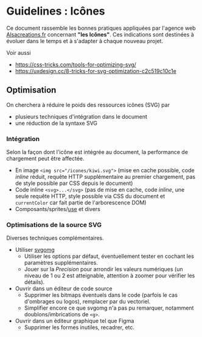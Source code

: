 # Guidelines : Icônes

Ce document rassemble les bonnes pratiques appliquées par l'agence web [Alsacreations.fr](https://www.alsacreations.fr/) concernant **"les Icônes"**. Ces indications sont destinées à évoluer dans le temps et à s'adapter à chaque nouveau projet.

Voir aussi

- <https://css-tricks.com/tools-for-optimizing-svg/>
- <https://uxdesign.cc/8-tricks-for-svg-optimization-c2c519c10c1e>

## Optimisation

On cherchera à réduire le poids des ressources icônes (SVG) par

- plusieurs techniques d'intégration dans le document
- une réduction de la syntaxe SVG

### Intégration

Selon la façon dont l'icône est intégrée au document, la performance de chargement peut être affectée.

- En image `<img src="/icones/kiwi.svg">` (mise en cache possible, code _inline_ réduit, requête HTTP supplémentaire au premier chargement, pas de style possible par CSS depuis le document)
- Code inline `<svg>...</svg>` (pas de mise en cache, code _inline_, une seule requête HTTP, style possible via CSS du document et `currentColor` car fait partie de l'arborescence DOM)
- Composants/sprites/[use](https://developer.mozilla.org/fr/docs/Web/SVG/Element/use) et divers

### Optimisations de la source SVG

Diverses techniques complémentaires.

- Utiliser [svgomg](https://jakearchibald.github.io/svgomg/)
  - Utiliser les options par défaut, éventuellement tester en cochant les paramètres supplémentaires.
  - Jouer sur la _Precision_ pour arrondir les valeurs numériques (un niveau de 1 ou 2 est atteignable, attention à zoomer pour vérifier les détails).
- Ouvrir dans un éditeur de code source
  - Supprimer les bitmaps éventuels dans le code (parfois le cas d'ombrages ou logos), remplacer par du vectoriel.
  - Simplifier encore ce que svgomg n'a pas pu remarquer, notamment doublons/imbrications de `<g>`.
- Ouvrir dans un éditeur graphique tel que Figma
  - Supprimer les formes inutiles, recadrer, etc.
